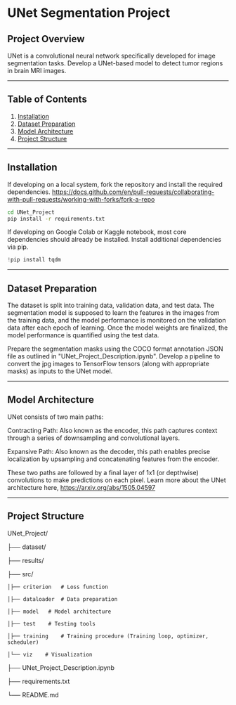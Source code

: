 # UNet Segmentation Project

## Project Overview
UNet is a convolutional neural network specifically developed for image segmentation tasks. Develop a UNet-based model to detect tumor regions in brain MRI images.

---

## Table of Contents

1. [Installation](#installation)
2. [Dataset Preparation](#dataset-preparation)
3. [Model Architecture](#model-architecture)
4. [Project Structure](#project-structure)

---

## Installation

If developing on a local system, fork the repository and install the required dependencies.
https://docs.github.com/en/pull-requests/collaborating-with-pull-requests/working-with-forks/fork-a-repo

```bash
cd UNet_Project
pip install -r requirements.txt
```

If developing on Google Colab or Kaggle notebook, most core dependencies should already be installed. Install additional dependencies via pip.
```python
!pip install tqdm
```

---

## Dataset Preparation

The dataset is split into training data, validation data, and test data. The segmentation model is supposed to learn the features in the images from the training data, and the model performance is monitored on the validation data after each epoch of learning. Once the model weights are finalized, the model performance is quantified using the test data. 

Prepare the segmentation masks using the COCO format annotation JSON file as outlined in "UNet_Project_Description.ipynb". Develop a pipeline to convert the jpg images to TensorFlow tensors (along with appropriate masks) as inputs to the UNet model.

---

## Model Architecture
UNet consists of two main paths:

Contracting Path: Also known as the encoder, this path captures context through a series of downsampling and convolutional layers.

Expansive Path: Also known as the decoder, this path enables precise localization by upsampling and concatenating features from the encoder.

These two paths are followed by a final layer of 1x1 (or depthwise) convolutions to make predictions on each pixel. Learn more about the UNet architecture here,
https://arxiv.org/abs/1505.04597

---

## Project Structure
UNet_Project/

├── dataset/

├── results/

├── src/

    │├── criterion   # Loss function    

    │├── dataloader  # Data preparation    

    │├── model   # Model architecture   

    │├── test    # Testing tools      

    │├── training    # Training procedure (Training loop, optimizer, scheduler)

    │└── viz    # Visualization

├── UNet_Project_Description.ipynb

├── requirements.txt

└── README.md

